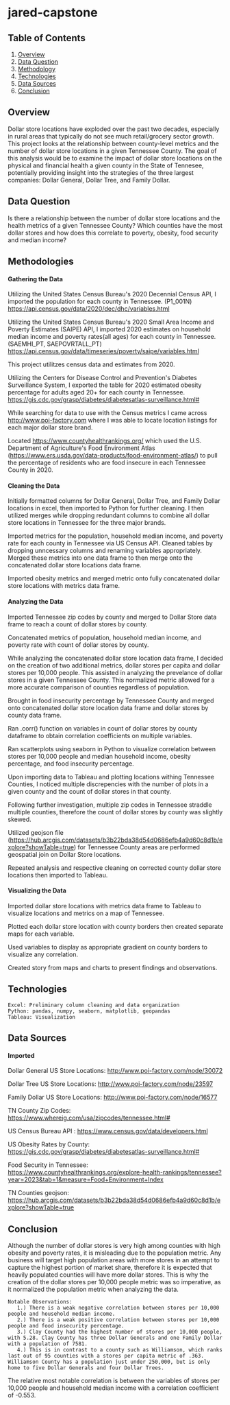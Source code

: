 # jared-capstone

## Table of Contents


1. [Overview](#overview)
2. [Data Question](#dataquestion)
3. [Methodology](#methodology)
4. [Technologies](#technologies)
5. [Data Sources](#datasources)
6. [Conclusion](#conclusion)




<a name="overview"></a>
## Overview
Dollar store locations have exploded over the past two decades, especially in rural areas that typically do not see much retail/grocery sector growth.   This project looks at the relationship between county-level metrics and the number of dollar store locations in a given Tennessee County. The goal of this analysis would be to examine the impact of dollar store locations on the physical and financial health a given county in the State of Tennesee, potentially providing insight into the strategies of the three largest companies: Dollar General, Dollar Tree, and Family Dollar. 

<a name="dataquestion"></a>
## Data Question
  Is there a relationship between the number of dollar store locations and the health metrics of a given Tennessee County? Which counties have the most dollar stores and how does this correlate to 
  poverty, obesity, food security and median income?

<a name="methodology"></a>
  ## Methodologies
  #### Gathering the Data
  Utilizing the United States Census Bureau's 2020 Decennial Census API, I imported the population for each county in Tennessee. (P1_001N) https://api.census.gov/data/2020/dec/dhc/variables.html

  Utilizing the United States Census Bureau's 2020 Small Area Income and Poverty Estimates (SAIPE) API, I imported 2020 estimates on household median income and poverty rates(all ages) for each county in Tennessee. (SAEMHI_PT, SAEPOVRTALL_PT) https://api.census.gov/data/timeseries/poverty/saipe/variables.html
  
  This project utilitzes census data and estimates from 2020.

  Utilizing the Centers for Disease Control and Prevention's Diabetes Surveillance System, I exported the table for 2020 estimated obesity percentage for adults aged 20+ for each county in Tennessee. 
  https://gis.cdc.gov/grasp/diabetes/diabetesatlas-surveillance.html#
  
  While searching for data to use with the Census metrics I came across http://www.poi-factory.com where I was able to locate location listings for each major dollar store brand.

  Located https://www.countyhealthrankings.org/ which used the U.S. Department of Agriculture's Food Environment Atlas (https://www.ers.usda.gov/data-products/food-environment-atlas/) to pull the percentage of residents who are food insecure in each Tennessee County in 2020.
  
  #### Cleaning the Data

  Initially formatted columns for Dollar General, Dollar Tree, and Family Dollar locations in excel, then imported to Python for further cleaning. I then utilized merges while dropping redundant columns to combine all dollar store locations in Tennessee for the three major brands. 

  Imported metrics for the population, household median income, and poverty rate for each county in Tennessee via US Census API. Cleaned tables by dropping unncessary columns and renaming variables appropriately. Merged these metrics into one data frame to then merge onto the concatenated dollar store locations data frame.

  Imported obesity metrics and merged metric onto fully concatenated dollar store locations with metrics data frame. 



  #### Analyzing the Data
  Imported Tennessee zip codes by county and merged to Dollar Store data frame to reach a count of dollar stores by county. 

  Concatenated metrics of population, household median income, and poverty rate with count of dollar stores by county. 

  While analyzing the concatenated dollar store location data frame, I decided on the creation of two additional metrics, dollar stores per capita and dollar stores per 10,000 people. This assisted in analyzing the prevelance of dollar stores in a given Tennessee County. This normalized metric allowed for a more accurate comparison of counties regardless of population. 

  Brought in food insecurity percentage by Tennessee County and merged onto concatenated dollar store location data frame and dollar stores by county data frame.

  Ran .corr() function on variables in count of dollar stores by county dataframe to obtain correlation coefficients on multiple variables.

  Ran scatterplots using seaborn in Python to visualize correlation between stores per 10,000 people and median household income, obesity percentage, and food insecurity percentage.

  Upon importing data to Tableau and plotting locations withing Tennessee Counties, I noticed multiple discrepencies with the number of plots in a given county and the count of dollar stores in that county.

  Following further investigation, multiple zip codes in Tennessee straddle multiple counties, therefore the count of dollar stores by county was slightly skewed.

  Utilized geojson file (https://hub.arcgis.com/datasets/b3b22bda38d54d0686efb4a9d60c8d1b/explore?showTable=true) for Tennessee County areas are performed geospatial join on Dollar Store locations.

  Repeated analysis and respective cleaning on corrected county dollar store locations then imported to Tableau. 

  #### Visualizing the Data 
  Imported dollar store locations with metrics data frame to Tableau to visualize locations and metrics on a map of Tennessee.

  Plotted each dollar store location with county borders then created separate maps for each variable.

  Used variables to display as appropriate gradient on county borders to visualize any correlation. 

  Created story from maps and charts to present findings and observations.


<a name="technologies"></a>
## Technologies

    Excel: Preliminary column cleaning and data organization
    Python: pandas, numpy, seaborn, matplotlib, geopandas
    Tableau: Visualization



<a name="datasources"></a>
## Data Sources

   #### Imported
   Dollar General US Store Locations:  http://www.poi-factory.com/node/30072
   
   Dollar Tree US Store Locations:  http://www.poi-factory.com/node/23597
   
   Family Dollar US Store Locations:  http://www.poi-factory.com/node/16577 
   
   TN County Zip Codes: https://www.whereig.com/usa/zipcodes/tennessee.html#
   
   US Census Bureau API : https://www.census.gov/data/developers.html

   US Obesity Rates by County: https://gis.cdc.gov/grasp/diabetes/diabetesatlas-surveillance.html#

   Food Security in Tennessee: https://www.countyhealthrankings.org/explore-health-rankings/tennessee?year=2023&tab=1&measure=Food+Environment+Index

   TN Counties geojson: https://hub.arcgis.com/datasets/b3b22bda38d54d0686efb4a9d60c8d1b/explore?showTable=true


<a name="conclusion"></a>
## Conclusion

Although the number of dollar stores is very high among counties with high obesity and poverty rates, it is misleading due to the population metric. Any business will target high population areas with more stores in an attempt to capture the highest portion of market share, therefore it is expected that heavily populated counties will have more dollar stores. This is why the creation of the dollar stores per 10,000 people metric was so imperative, as it normalized the population metric when analyzing the data.


    Notable Observations:
       1.) There is a weak negative correlation between stores per 10,000 people and household median income.
       2.) There is a weak positive correlation between stores per 10,000 people and food insecurity percentage. 
       3.) Clay County had the highest number of stores per 10,000 people, with 5.28. Clay County has three Dollar Generals and one Family Dollar with a population of 7581.
       4.) This is in contrast to a county such as Williamson, which ranks last out of 95 counties with a stores per capita metric of .363. Williamson County has a population just under 250,000, but is only home to five Dollar Generals and four Dollar Trees. 
       

The relative most notable correlation is between the variables of stores per 10,000 people and household median income with a correlation coefficient of -0.553.